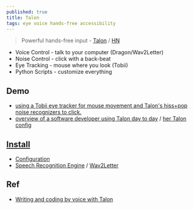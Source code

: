 ```yaml
---
published: true
title: Talon
tags: eye voice hands-free accessibility
---
```

> Powerful hands-free input - [Talon](https://talonvoice.com/) / [HN](https://news.ycombinator.com/item?id=18793378)

- Voice Control - talk to your computer (Dragon/Wav2Letter)
- Noise Control - click with a back-beat
- Eye Tracking - mouse where you look (Tobii)
- Python Scripts - customize everything

## Demo
- [using a Tobii eye tracker for mouse movement and Talon's hiss+pop noise recognizers to click.](https://www.youtube.com/watch?v=i6_fdMtmv6c)
- [overview of a software developer using Talon day to day](https://www.deconstructconf.com/2019/emily-shea-voice-driven-development) / [her Talon config](https://github.com/2shea/talon_configs)

## [Install](https://talon.wiki/getting_started/)
- [Configuration](https://talon.wiki/getting_started/#configuration)
- [Speech Recognition Engine](https://talon.wiki/getting_started/#speech-recognition-engine) / [Wav2Letter](https://talonvoice.com/docs/#wav2letter-setup)

## Ref
- [Writing and coding by voice with Talon](https://news.ycombinator.com/item?id=18793378)